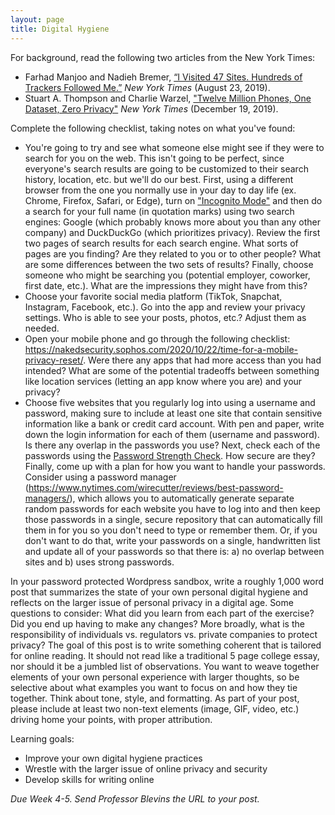 ```yaml
---
layout: page
title: Digital Hygiene
---
```


For background, read the following two articles from the New York Times:
- Farhad Manjoo and Nadieh Bremer, [“I Visited 47 Sites. Hundreds of Trackers Followed Me.”](https://www.nytimes.com/interactive/2019/08/23/opinion/data-internet-privacy-tracking.html) *New York Times* (August 23, 2019).
- Stuart A. Thompson and Charlie Warzel, ["Twelve Million Phones, One Dataset, Zero Privacy"](https://www.nytimes.com/interactive/2019/12/19/opinion/location-tracking-cell-phone.html) *New York Times* (December 19, 2019).

Complete the following checklist, taking notes on what you've found:
- You're going to try and see what someone else might see if they were to search for you on the web. This isn't going to be perfect, since everyone's search results are going to be customized to their search history, location, etc. but we'll do our best. First, using a different browser from the one you normally use in your day to day life (ex. Chrome, Firefox, Safari, or Edge), turn on ["Incognito Mode"](https://www.lifewire.com/browsing-incognito-445990) and then do a search for your full name (in quotation marks) using two search engines: Google (which probably knows more about you than any other company) and DuckDuckGo (which prioritizes privacy). Review the first two pages of search results for each search engine. What sorts of pages are you finding? Are they related to you or to other people? What are some differences between the two sets of results? Finally, choose someone who might be searching you (potential employer, coworker, first date, etc.). What are the impressions they might have from this?
- Choose your favorite social media platform (TikTok, Snapchat, Instagram, Facebook, etc.). Go into the app and review your privacy settings. Who is able to see your posts, photos, etc.? Adjust them as needed.
- Open your mobile phone and go through the following checklist: https://nakedsecurity.sophos.com/2020/10/22/time-for-a-mobile-privacy-reset/. Were there any apps that had more access than you had intended? What are some of the potential tradeoffs between something like location services (letting an app know where you are) and your privacy?
- Choose five websites that you regularly log into using a username and password, making sure to include at least one site that contain sensitive information like a bank or credit card account. With pen and paper, write down the login information for each of them (username and password). Is there any overlap in the passwords you use? Next, check each of the passwords using the [Password Strength Check](https://www.uic.edu/apps/strong-password/). How secure are they? Finally, come up with a plan for how you want to handle your passwords. Consider using a password manager (https://www.nytimes.com/wirecutter/reviews/best-password-managers/), which allows you to automatically generate separate random passwords for each website you have to log into and then keep those passwords in a single, secure repository that can automatically fill them in for you so you don't need to type or remember them. Or, if you don't want to do that, write your passwords on a single, handwritten list and update all of your passwords so that there is: a) no overlap between sites and b) uses strong passwords.

In your password protected Wordpress sandbox, write a roughly 1,000 word post that summarizes the state of your own personal digital hygiene and reflects on the larger issue of personal privacy in a digital age. Some questions to consider: What did you learn from each part of the exercise? Did you end up having to make any changes? More broadly, what is the responsibility of individuals vs. regulators vs. private companies to protect privacy? The goal of this post is to write something coherent that is tailored for online reading. It should not read like a traditional 5 page college essay, nor should it be a jumbled list of observations. You want to weave together elements of your own personal experience with larger thoughts, so be selective about what examples you want to focus on and how they tie together. Think about tone, style, and formatting. As part of your post, please include at least two non-text elements (image, GIF, video, etc.) driving home your points, with proper attribution.

Learning goals:
- Improve your own digital hygiene practices
- Wrestle with the larger issue of online privacy and security
- Develop skills for writing online


*Due Week 4-5. Send Professor Blevins the URL to your post.*
